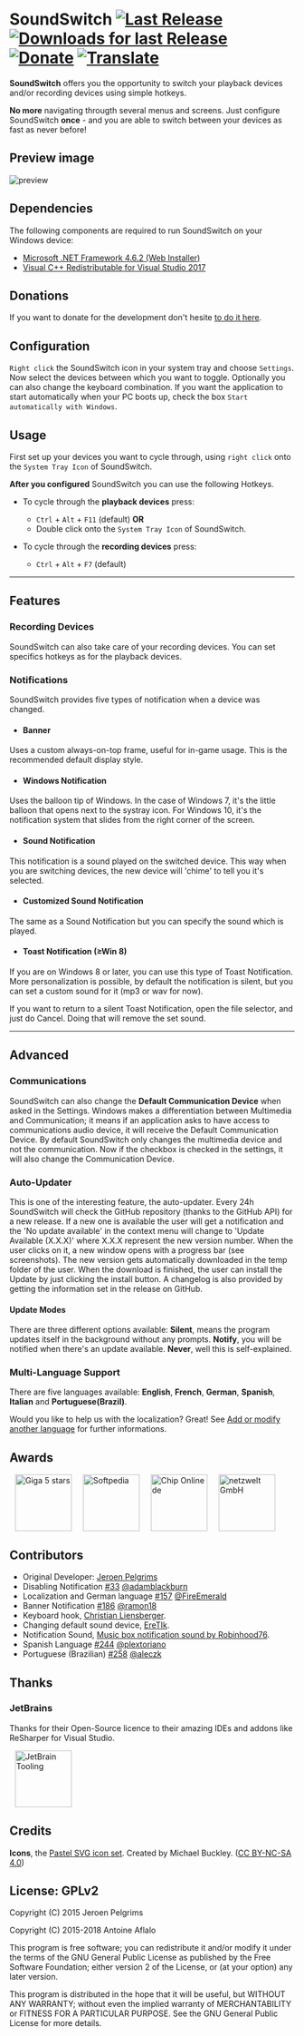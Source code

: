 # SoundSwitch [![Last Release](https://img.shields.io/github/release/Belphemur/SoundSwitch.svg)](https://soundswitch.aaflalo.me) [![Downloads for last Release](https://img.shields.io/github/downloads/Belphemur/SoundSwitch/total.svg)](https://soundswitch.aaflalo.me/) [![Donate](https://img.shields.io/badge/Donate-paypal%2Fcc-blue.svg)](https://soundswitch.aaflalo.me) [![Translate](https://hosted.weblate.org/widgets/soundswitch/-/svg-badge.svg)](https://hosted.weblate.org/projects/soundswitch/)
**SoundSwitch** offers you the opportunity to switch your playback devices and/or recording devices using simple hotkeys.

**No more** navigating througth several menus and screens. Just configure SoundSwitch **once** - and you are able to switch between your devices as fast as never before!

## Preview image
![preview](https://soundswitch.aaflalo.me/img/preview.gif)

## Dependencies
The following components are required to run SoundSwitch on your Windows device:
- [Microsoft .NET Framework 4.6.2 (Web Installer)](https://www.microsoft.com/en-us/download/details.aspx?id=53345) 
- [Visual C++ Redistributable for Visual Studio 2017](https://go.microsoft.com/fwlink/?LinkId=746572)

## Donations
If you want to donate for the development don't hesite [to do it here](https://www.aaflalo.me/donate/).

## Configuration
``Right click`` the SoundSwitch icon in your system tray and choose `Settings`. Now select the devices between which you want to toggle. Optionally you can also change the keyboard combination. If you want the application to start automatically when your PC boots up, check the box `Start automatically with Windows`.

## Usage

First set up your devices you want to cycle through, using `right click` onto the `System Tray Icon` of SoundSwitch.

**After you configured** SoundSwitch you can use the following Hotkeys.

- To cycle through the **playback devices** press:
  - `Ctrl` + `Alt` + `F11` (default) **OR**
  - Double click onto the `System Tray Icon` of SoundSwitch.

- To cycle through the **recording devices** press:
  - `Ctrl` + `Alt` + `F7` (default)

---

## Features

### Recording Devices
SoundSwitch can also take care of your recording devices. You can set specifics hotkeys as for the playback devices.

### Notifications
SoundSwitch provides five types of notification when a device was changed.

- #### Banner
Uses a custom always-on-top frame, useful for in-game usage. This is the recommended default display style.

- #### Windows Notification
Uses the balloon tip of Windows. In the case of Windows 7, it's the little balloon that opens next to the systray icon. For Windows 10, it's the notification system that slides from the right corner of the screen.

- #### Sound Notification
This notification is a sound played on the switched device. This way when you are switching devices, the new device will 'chime' to tell you it's selected.

- #### Customized Sound Notification
The same as a Sound Notification but you can specify the sound which is played.

- #### Toast Notification (≥Win 8)
If you are on Windows 8 or later, you can use this type of Toast Notification. More personalization is possible, by default the notification is silent, but you can set a custom sound for it (mp3 or wav for now).

If you want to return to a silent Toast Notification, open the file selector, and just do Cancel. Doing that will remove the set sound.

---

## Advanced

### Communications
SoundSwitch can also change the **Default Communication Device** when asked in the Settings. Windows makes a differentiation between Multimedia and Communication; it means if an application asks to have access to communications audio device, it will receive the Default Communication Device. By default SoundSwitch only changes the multimedia device and not the communication. Now if the checkbox is checked in the settings, it will also change the Communication Device.

### Auto-Updater
This is one of the interesting feature, the auto-updater. Every 24h SoundSwitch will check the GitHub repository (thanks to the GitHub API) for a new release. If a new one is available the user will get a notification and the 'No update available' in the context menu will change to 'Update Available (X.X.X)' where X.X.X represent the new version number. When the user clicks on it, a new window opens with a progress bar (see screenshots). The new version gets automatically downloaded in the temp folder of the user. When the download is finished, the user can install the Update by just clicking the install button. A changelog is also provided by getting the information set in the release on GitHub.

#### Update Modes
There are three different options available: **Silent**, means the program updates itself in the background without any prompts. **Notify**, you will be notified when there's an update available. **Never**, well this is self-explained.

### Multi-Language Support
There are five languages available: **English**, **French**, **German**, **Spanish**, **Italian** and **Portuguese(Brazil)**.

Would you like to help us with the localization? Great! See [Add or modify another language](https://github.com/Belphemur/SoundSwitch/wiki/Add-or-modify-another-language) for further informations.

## Awards

<a href="http://www.giga.de/downloads/soundswitch/" target="_blank"><img src="https://i.imgur.com/19GaPLQ.png" alt="Giga 5 stars" height="100" hspace="10"/></a><a href="http://www.softpedia.com/get/Multimedia/Audio/Other-AUDIO-Tools/SoundSwitch.shtml#status" target="_blank"><img src="http://s1.softpedia-static.com/_img/sp100free.png" alt="Softpedia" height="100" hspace="10"/></a><a href="http://www.chip.de/downloads/SoundSwitch_94258571.html" target="_blank"><img src="https://i.imgur.com/Nedw1su.png" alt="Chip Online de" height="100" hspace="10"/></a><a href="https://www.netzwelt.de/download/24278-soundswitch.html" target="_blank"><img src="https://i.imgur.com/VaMTnxV.png" alt="netzwelt GmbH" height="100" hspace="10"/></a>

## Contributors

- Original Developer: [Jeroen Pelgrims](http://jeroenpelgrims.be)
- Disabling Notification [#33](https://github.com/Belphemur/SoundSwitch/pull/33) [@adamblackburn](https://github.com/adamblackburn)
- Localization and German language [#157](https://github.com/Belphemur/SoundSwitch/pull/157) [@FireEmerald](https://github.com/FireEmerald) 
- Banner Notification [#186](https://github.com/Belphemur/SoundSwitch/pull/186) [@ramon18](https://github.com/ramon18)
- Keyboard hook, [Christian Liensberger](http://www.liensberger.it/web/blog/?p=207).
- Changing default sound device, [EreTIk](http://eretik.omegahg.com/).
- Notification Sound, [Music box notification sound by Robinhood76](https://www.freesound.org/people/Robinhood76/sounds/216676/).
- Spanish Language [#244](https://github.com/Belphemur/SoundSwitch/pull/244) [@plextoriano](https://github.com/plextoriano)
- Portuguese (Brazilian) [#258](https://github.com/Belphemur/SoundSwitch/pull/258) [@aleczk](https://github.com/aleczk)

## Thanks

### JetBrains

Thanks for their Open-Source licence to their amazing IDEs and addons like ReSharper for Visual Studio.

<a href="https://www.jetbrains.com" target="_blank"><img src="https://i.imgur.com/opT9XBj.png" alt="JetBrain Tooling" height="100" hspace="10"/></a>

## Credits

**Icons**, the [Pastel SVG icon set](https://codefisher.org/pastel-svg/). Created by Michael Buckley. ([CC BY-NC-SA 4.0](http://creativecommons.org/licenses/by-nc-sa/4.0/ ))

## License: GPLv2

Copyright (C) 2015 Jeroen Pelgrims

Copyright (C) 2015-2018 Antoine Aflalo

This program is free software; you can redistribute it and/or
modify it under the terms of the GNU General Public License
as published by the Free Software Foundation; either version 2
of the License, or (at your option) any later version.

This program is distributed in the hope that it will be useful,
but WITHOUT ANY WARRANTY; without even the implied warranty of
MERCHANTABILITY or FITNESS FOR A PARTICULAR PURPOSE.  See the
GNU General Public License for more details.
